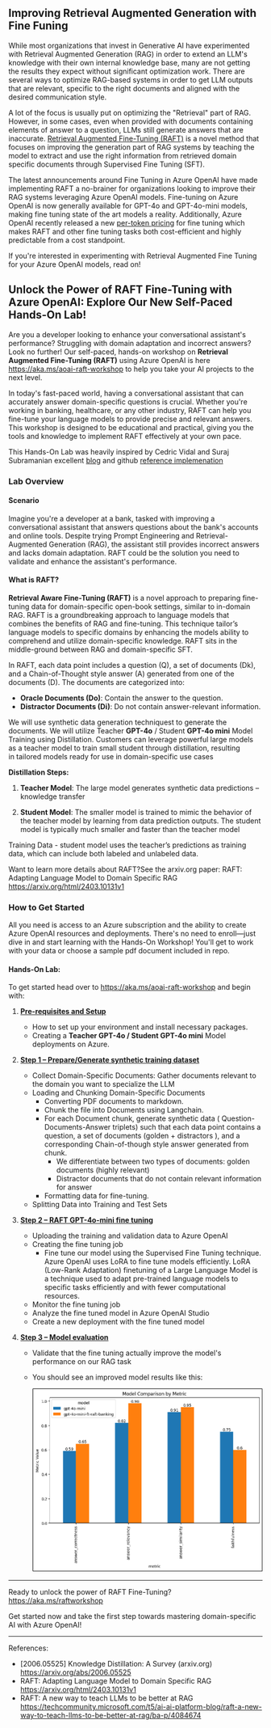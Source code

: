 
## Improving Retrieval Augmented Generation with Fine Funing

While most organizations that invest in Generative AI have experimented with Retrieval Augmented Generation (RAG) in order to extend an LLM's knowledge with their own internal knowledge base, many are not getting the results they expect without significant optimization work. There are several ways to optimize RAG-based systems in order to get LLM outputs that are relevant, specific to the right documents and aligned with the desired communication style. 

A lot of the focus is usually put on optimizing the "Retrieval" part of RAG. However, in some cases, even when provided with documents containing elements of answer to a question, LLMs still generate answers that are inaccurate. [Retrieval Augmented Fine-Tuning (RAFT)](https://techcommunity.microsoft.com/t5/ai-ai-platform-blog/raft-a-new-way-to-teach-llms-to-be-better-at-rag/ba-p/4084674) is a novel method that focuses on improving the generation part of RAG systems by teaching the model to extract and use the right information from retrieved domain specific documents through Supervised Fine Tuning (SFT).

The latest announcements around Fine Tuning in Azure OpenAI have made implementing RAFT a no-brainer for organizations looking to improve their RAG systems leveraging Azure OpenAI models. Fine-tuning on Azure OpenAI is now generally available for GPT-4o and GPT-4o-mini models, making fine tuning state of the art models a reality. Additionally, Azure OpenAI recently released a new [per-token pricing](https://techcommunity.microsoft.com/t5/ai-azure-ai-services-blog/pricing-update-token-based-billing-for-fine-tuning-training/ba-p/4164465) for fine tuning which makes RAFT and other fine tuning tasks both cost-efficient and highly predictable from a cost standpoint. 

If you're interested in experimenting with Retrieval Augmented Fine Tuning for your Azure OpenAI models, read on!

## Unlock the Power of RAFT Fine-Tuning with Azure OpenAI: Explore Our New Self-Paced Hands-On Lab!

Are you a developer looking to enhance your conversational assistant's performance? Struggling with domain adaptation and incorrect answers? Look no further! Our self-paced, hands-on workshop on **Retrieval Augmented Fine-Tuning (RAFT)** using Azure OpenAI is here  https://aka.ms/aoai-raft-workshop to help you take your AI projects to the next level.

In today's fast-paced world, having a conversational assistant that can accurately answer domain-specific questions is crucial. Whether you're working in banking, healthcare, or any other industry, RAFT can help you fine-tune your language models to provide precise and relevant answers. This workshop is designed to be educational and practical, giving you the tools and knowledge to implement RAFT effectively at your own pace.

This Hands-On Lab was heavily inspired by Cedric Vidal and Suraj Subramanian excellent [blog](https://techcommunity.microsoft.com/t5/ai-ai-platform-blog/raft-a-new-way-to-teach-llms-to-be-better-at-rag/ba-p/4084674) and github [reference implemenation](https://github.com/ShishirPatil/gorilla/tree/main/raft)

### Lab Overview

#### Scenario

Imagine you're a developer at a bank, tasked with improving a conversational assistant that answers questions about the bank's accounts and online tools. Despite trying Prompt Engineering and Retrieval-Augmented Generation (RAG), the assistant still provides incorrect answers and lacks domain adaptation. RAFT could be the solution you need to validate and enhance the assistant's performance.

#### What is RAFT?

**Retrieval Aware Fine-Tuning (RAFT)** is a novel approach to preparing fine-tuning data for domain-specific open-book settings, similar to in-domain RAG. RAFT is a groundbreaking approach to language models that combines the benefits of RAG and fine-tuning. This technique tailor’s language models to specific domains by enhancing the models ability to comprehend and utilize domain-specific knowledge. RAFT sits in the middle-ground between RAG and domain-specific SFT. 

 In RAFT, each data point includes a question (Q), a set of documents (Dk), and a Chain-of-Thought style answer (A) generated from one of the documents (D). The documents are categorized into:

- **Oracle Documents (Do)**: Contain the answer to the question.
- **Distractor Documents (Di)**: Do not contain answer-relevant information.

 We will use synthetic data generation techniquest to generate the documents. We will utilize Teacher **GPT-4o** / Student **GPT-4o mini** Model Training using Distillation. 
 Customers can leverage powerful large models as a teacher model to train small student through distillation, resulting in tailored models ready for use in domain-specific use cases
 
 **Distillation Steps:**

1. **Teacher Model**: The large model generates synthetic data predictions – knowledge transfer

2. **Student Model**: The smaller model is trained to mimic the behavior of the teacher model by learning from data prediction outputs. The student model is typically much smaller and faster than the teacher model

Training Data - student model uses the teacher’s predictions as training data, which can include both labeled and unlabeled data.

Want to learn more details about RAFT?See the arxiv.org paper: RAFT: Adapting Language Model to Domain Specific RAG https://arxiv.org/html/2403.10131v1

### How to Get Started

All you need is access to an Azure subscription and the ability to create Azure OpenAI resources and deployments. There's no need to enroll—just dive in and start learning with the Hands-On Workshop! You'll get to work with your data or choose a sample pdf document included in repo.

#### Hands-On Lab:


To get started head over to  https://aka.ms/aoai-raft-workshop and begin with:
1. **[Pre-requisites and Setup](https://aka.ms/aoai-raft-workshop)**
   - How to set up your environment and install necessary packages.
   - Creating a **Teacher GPT-4o / Student GPT-4o mini** Model deployments on Azure.

2. **[Step 1 – Prepare/Generate synthetic training dataset](https://github.com/Azure-Samples/azure-openai-raft/blob/main/1_raft_datagen.ipynb)**
   - Collect Domain-Specific Documents: Gather documents relevant to the domain you want to specialize the LLM
   - Loading and Chunking Domain-Specific Documents 
     * Converting PDF documents to markdown.
     * Chunk the file into Documents  using Langchain.
      * For each Document chunk, generate synthetic data ( Question-Documents-Answer triplets) such that each data point contains a question, a set of documents (golden + distractors ), and a corresponding Chain-of-though style answer  generated from chunk. 
        * We differentiate between two types of documents: golden documents (highly relevant) 
        * Distractor documents that do not contain relevant information for answer
     * Formatting data for fine-tuning.
   - Splitting Data into Training and Test Sets

2. **[Step 2 –  RAFT GPT-4o-mini fine tuning](https://github.com/Azure-Samples/azure-openai-raft/blob/main/2_raft_finetuning.ipynb)**
   - Uploading the training and validation data to Azure OpenAI
   - Creating the fine tuning job
     *  Fine tune our model using the Supervised Fine Tuning technique. Azure OpenAI uses LoRA to fine tune models efficiently. LoRA (Low-Rank Adaptation) finetuning of a Large Language Model is a technique used to adapt pre-trained language models to specific tasks efficiently and with fewer computational resources.
   - Monitor the fine tuning job
   - Analyze the fine tuned model in Azure OpenAI Studio
   - Create a new deployment with the fine tuned model
   
3. **[Step 3 –  Model evaluation](https://github.com/Azure-Samples/azure-openai-raft/blob/main/3_raft_evaluation.ipynb)**
   - Validate that the fine tuning actually improve the model's performance on our RAG task
   - You should see an improved model results like this: 

      ![alt text](images/bank_eval.png)


---

Ready to unlock the power of RAFT Fine-Tuning? https://aka.ms/raftworkshop

Get started now and take the first step towards mastering domain-specific AI with Azure OpenAI!

---
References:

* [2006.05525] Knowledge Distillation: A Survey (arxiv.org) https://arxiv.org/abs/2006.05525
* RAFT: Adapting Language Model to Domain Specific RAG https://arxiv.org/html/2403.10131v1
* RAFT:  A new way to teach LLMs to be better at RAG  https://techcommunity.microsoft.com/t5/ai-ai-platform-blog/raft-a-new-way-to-teach-llms-to-be-better-at-rag/ba-p/4084674